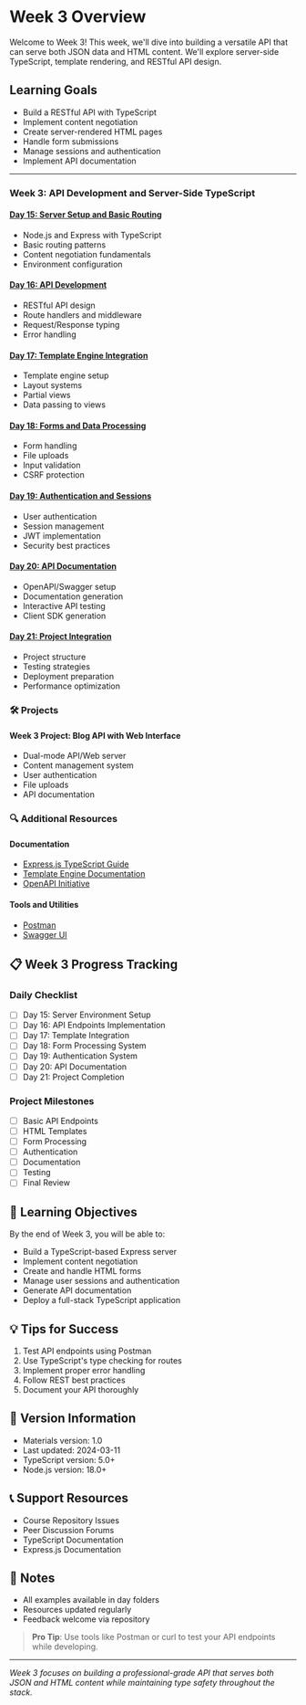 # Week 3 Overview

Welcome to Week 3! This week, we'll dive into building a versatile API that can serve both JSON data and HTML content. We'll explore server-side TypeScript, template rendering, and RESTful API design.

## Learning Goals
- Build a RESTful API with TypeScript
- Implement content negotiation
- Create server-rendered HTML pages
- Handle form submissions
- Manage sessions and authentication
- Implement API documentation

---
### Week 3: API Development and Server-Side TypeScript

#### [Day 15: Server Setup and Basic Routing](Docs/course/week-3/d15.md)
- Node.js and Express with TypeScript
- Basic routing patterns
- Content negotiation fundamentals
- Environment configuration

#### [Day 16: API Development](Docs/course/week-3/d16.md)
- RESTful API design
- Route handlers and middleware
- Request/Response typing
- Error handling

#### [Day 17: Template Engine Integration](Docs/course/week-3/d17.md)
- Template engine setup
- Layout systems
- Partial views
- Data passing to views

#### [Day 18: Forms and Data Processing](Docs/course/week-3/d18.md)
- Form handling
- File uploads
- Input validation
- CSRF protection

#### [Day 19: Authentication and Sessions](Docs/course/week-3/d19.md)
- User authentication
- Session management
- JWT implementation
- Security best practices

#### [Day 20: API Documentation](Docs/course/week-3/d20.md)
- OpenAPI/Swagger setup
- Documentation generation
- Interactive API testing
- Client SDK generation

#### [Day 21: Project Integration](Docs/course/week-3/d21.md)
- Project structure
- Testing strategies
- Deployment preparation
- Performance optimization

### 🛠️ Projects

#### Week 3 Project: Blog API with Web Interface
- Dual-mode API/Web server
- Content management system
- User authentication
- File uploads
- API documentation

### 🔍 Additional Resources

#### Documentation
- [Express.js TypeScript Guide](https://expressjs.com/en/guide/typescript.html)
- [Template Engine Documentation](https://www.npmjs.com/package/ejs)
- [OpenAPI Initiative](https://www.openapis.org/)

#### Tools and Utilities
- [Postman](https://www.postman.com/)
- [Swagger UI](https://swagger.io/tools/swagger-ui/)

## 📋 Week 3 Progress Tracking

### Daily Checklist
- [ ] Day 15: Server Environment Setup
- [ ] Day 16: API Endpoints Implementation
- [ ] Day 17: Template Integration
- [ ] Day 18: Form Processing System
- [ ] Day 19: Authentication System
- [ ] Day 20: API Documentation
- [ ] Day 21: Project Completion

### Project Milestones
- [ ] Basic API Endpoints
- [ ] HTML Templates
- [ ] Form Processing
- [ ] Authentication
- [ ] Documentation
- [ ] Testing
- [ ] Final Review

## 🎯 Learning Objectives
By the end of Week 3, you will be able to:
- Build a TypeScript-based Express server
- Implement content negotiation
- Create and handle HTML forms
- Manage user sessions and authentication
- Generate API documentation
- Deploy a full-stack TypeScript application

## 💡 Tips for Success
1. Test API endpoints using Postman
2. Use TypeScript's type checking for routes
3. Implement proper error handling
4. Follow REST best practices
5. Document your API thoroughly

## 🔄 Version Information
- Materials version: 1.0
- Last updated: 2024-03-11
- TypeScript version: 5.0+
- Node.js version: 18.0+

## 📞 Support Resources
- Course Repository Issues
- Peer Discussion Forums
- TypeScript Documentation
- Express.js Documentation

## 📝 Notes
- All examples available in day folders
- Resources updated regularly
- Feedback welcome via repository

> **Pro Tip**: Use tools like Postman or curl to test your API endpoints while developing.

---

*Week 3 focuses on building a professional-grade API that serves both JSON and HTML content while maintaining type safety throughout the stack.*